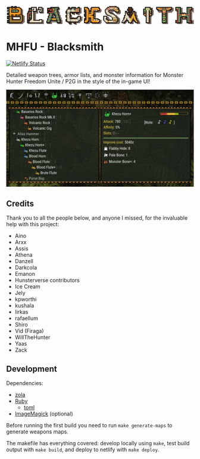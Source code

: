 ![Monster hunter freedom unite blacksmith](/static/images/blacksmith-scaled.png)

# MHFU - Blacksmith

[![Netlify Status](https://api.netlify.com/api/v1/badges/92498c7e-45eb-449e-861f-764c6e6cf57c/deploy-status)](https://app.netlify.com/sites/mhfu-blacksmith/deploys)

Detailed weapon trees, armor lists, and monster information for Monster Hunter Freedom Unite / P2G in the style of the in-game UI!

![Screenshot of the website](/static/images/screenshot.png)

## Credits

Thank you to all the people below, and anyone I missed, for the invaluable help with this project:

- Aino
- Arxx
- Assis
- Athena
- Danzell
- Darkcola
- Emanon
- Hunsterverse contributors
- Ice Cream
- Jely
- kpworthi
- kushala
- lirkas
- rafaellum
- Shiro
- Vid (Firaga)
- WillTheHunter
- Yaas
- Zack

## Development

Dependencies:

- [zola](https://github.com/getzola/zola/)
- [Ruby](https://www.ruby-lang.org/)
  - [toml](https://github.com/jm/toml)
- [ImageMagick](https://imagemagick.org/) (optional)

Before running the first build you need to run `make generate-maps` to generate weapons maps.

The makefile has everything covered: develop locally using `make`, test build output with `make build`, and deploy to netlify with `make deploy`.
